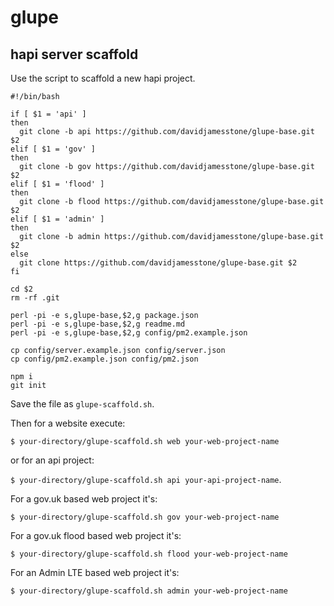 # glupe

## hapi server scaffold

Use the script to scaffold a new hapi project.

```shell
#!/bin/bash 

if [ $1 = 'api' ]
then
  git clone -b api https://github.com/davidjamesstone/glupe-base.git $2
elif [ $1 = 'gov' ]
then
  git clone -b gov https://github.com/davidjamesstone/glupe-base.git $2
elif [ $1 = 'flood' ]
then
  git clone -b flood https://github.com/davidjamesstone/glupe-base.git $2
elif [ $1 = 'admin' ]
then
  git clone -b admin https://github.com/davidjamesstone/glupe-base.git $2
else
  git clone https://github.com/davidjamesstone/glupe-base.git $2
fi

cd $2
rm -rf .git

perl -pi -e s,glupe-base,$2,g package.json
perl -pi -e s,glupe-base,$2,g readme.md
perl -pi -e s,glupe-base,$2,g config/pm2.example.json

cp config/server.example.json config/server.json
cp config/pm2.example.json config/pm2.json

npm i
git init
```

Save the file as `glupe-scaffold.sh`.

Then for a website execute:

`$ your-directory/glupe-scaffold.sh web your-web-project-name`

or for an api project:

`$ your-directory/glupe-scaffold.sh api your-api-project-name`.

For a gov.uk based web project it's:

`$ your-directory/glupe-scaffold.sh gov your-web-project-name`

For a gov.uk flood based web project it's:

`$ your-directory/glupe-scaffold.sh flood your-web-project-name`

For an Admin LTE based web project it's:

`$ your-directory/glupe-scaffold.sh admin your-web-project-name`

